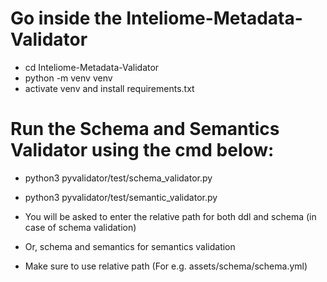 # Go inside the Inteliome-Metadata-Validator
- cd Inteliome-Metadata-Validator
- python -m venv venv
- activate venv and install requirements.txt

# Run the Schema and Semantics Validator using the cmd below:
- python3 pyvalidator/test/schema_validator.py
- python3 pyvalidator/test/semantic_validator.py


- You will be asked to enter the relative path for both ddl and schema (in case of schema validation) 
- Or, schema and semantics for semantics validation

- Make sure to use relative path (For e.g. assets/schema/schema.yml)